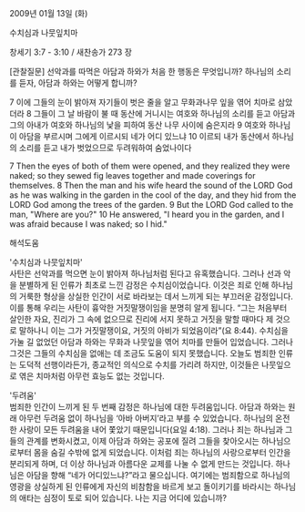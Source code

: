 2009년 01월 13일 (화)

수치심과 나뭇잎치마



창세기 3:7 - 3:10 / 새찬송가 273 장


[관찰질문]
선악과를 따먹은 아담과 하와가 처음 한 행동은 무엇입니까?
하나님의 소리를 듣자, 아담과 하와는 어떻게 합니까?

7 이에 그들의 눈이 밝아져 자기들이 벗은 줄을 알고 무화과나무 잎을 엮어 치마로 삼았더라 
8 그들이 그 날 바람이 불 때 동산에 거니시는 여호와 하나님의 소리를 듣고 아담과 그의 아내가 여호와 하나님의 낯을 피하여 동산 나무 사이에 숨은지라 
9 여호와 하나님이 아담을 부르시며 그에게 이르시되 네가 어디 있느냐 
10 이르되 내가 동산에서 하나님의 소리를 듣고 내가 벗었으므로 두려워하여 숨었나이다  

7 Then the eyes of both of them were opened, and they realized they were naked; so they sewed fig leaves together and made coverings for themselves. 
8 Then the man and his wife heard the sound of the LORD God as he was walking in the garden in the cool of the day, and they hid from the LORD God among the trees of the garden. 
9 But the LORD God called to the man, "Where are you?" 
10 He answered, "I heard you in the garden, and I was afraid because I was naked; so I hid."

해석도움





'수치심과 나뭇잎치마'  
사탄은 선악과를 먹으면 눈이 밝아져 하나님처럼 된다고 유혹했습니다. 그러나 선과 악을 분별하게 된 인류가 최초로 느낀 감정은 수치심이었습니다. 이것은 죄로 인해 하나님의 거룩한 형상을 상실한 인간이 서로 바라보는 데서 느끼게 되는 부끄러운 감정입니다. 이를 통해 우리는 사탄이 흉악한 거짓말쟁이임을 분명히 알게 됩니다. “그는 처음부터 살인한 자요, 진리가 그 속에 없으므로 진리에 서지 못하고 거짓을 말할 때마다 제 것으로 말하나니 이는 그가 거짓말쟁이요, 거짓의 아비가 되었음이라”(요 8:44). 수치심을 가눌 길 없었던 아담과 하와는 무화과 나뭇잎을 엮어 치마를 만들어 입었습니다. 그러나 그것은 그들의 수치심을 없애는 데 조금도 도움이 되지 못했습니다. 오늘도 범죄한 인류는 도덕적 선행이라든가, 종교적인 의식으로 수치를 가리려 하지만, 이것들은 나뭇잎으로 엮은 치마처럼 아무런 효능도 없는 것입니다.     

'두려움'  
범죄한 인간이 느끼게 된 두 번째 감정은 하나님에 대한 두려움입니다. 아담과 하와는 원래 아무런 두려움 없이 하나님을 ‘아바 아버지’라고 부를 수 있었습니다. 하나님의 온전한 사랑이 모든 두려움을 내어 쫓았기 때문입니다(요일 4:18). 그러나 죄는 하나님과 그들의 관계를 변화시켰고, 이제 아담과 하와는 공포에 질려 그들을 찾아오시는 하나님으로부터 몸을 숨길 수밖에 없게 되었습니다. 이처럼 죄는 하나님의 사랑으로부터 인간을 분리되게 하며, 더 이상 하나님과 아름다운 교제를 나눌 수 없게 만드는 것입니다. 하나님은 아담을 향해 “네가 어디있느냐?”라고 물으십니다. 여기에는 범죄함으로 하나님의 영광을 상실하게 된 인류에게 자신의 비참함을 바르게 보고 돌이키기를 바라시는 하나님의 애타는 심정이 토로 되어 있습니다. 나는 지금 어디에 있습니까?